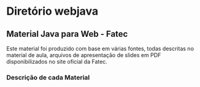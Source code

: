 # Diretório webjava
## Material Java para Web - Fatec
Este material foi produzido com base em várias fontes, todas descritas no material de aula, arquivos de apresentação de slides em PDF disponibilizados no site oficial da Fatec.

### Descrição de cada Material

